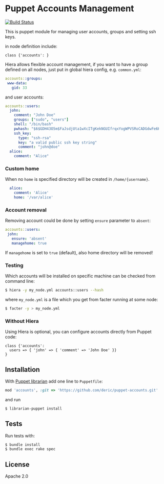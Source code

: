 # Puppet Accounts Management

[![Build Status](https://travis-ci.org/deric/puppet-accounts.png)](https://travis-ci.org/deric/puppet-accounts)

This is puppet module for managing user accounts, groups and setting ssh keys.

in node definition include:

```puppet
class {'accounts': }
```

Hiera allows flexible account management, if you want to have a group defined on all nodes, just put in global hiera config, e.g. `common.yml`:

```YAML
accounts::groups:
 www-data:
   gid: 33
```

and user accounts:

```YAML
accounts::users:
  john:
    comment: "John Doe"
    groups: ["sudo", "users"]
    shell: "/bin/bash"
    pwhash: "$6$GDH43O5m$FaJsdjUta1wXcITgKekNGUIfrqxYogWPVSRoCADGdwFe6H//gzj/VT4lcv55o3z.nrmNb3VbVvgcghz9Ae2Dw0"
    ssh_key:
      type: "ssh-rsa"
      key: "a valid public ssh key string"
      comment: "john@doe"
  alice:
    comment: "Alice"
```

### Custom home

When no `home` is specified directory will be created in `/home/{username}`.

```yaml
  alice:
    comment: 'Alice'
    home: '/var/alice'
```

### Account removal

Removing account could be done by setting `ensure` parameter to `absent`:

```yaml
accounts::users:
 john:
   ensure: 'absent'
   managehome: true
```

If `managehome` is set to `true` (default), also home directory will be removed!

### Testing

Which accounts will be installed on specific machine can be checked from command line:

```bash
$ hiera -y my_node.yml accounts::users --hash
```

where `my_node.yml` is a file which you get from facter running at some node:

```bash
$ facter -y > my_node.yml
```

### Without Hiera

Using Hiera is optional, you can configure accounts directly from Puppet code:


```puppet
class {'accounts':
  users => { 'john' => { 'comment' => 'John Doe' }}
}
```

## Installation

With [Puppet librarian](https://github.com/rodjek/librarian-puppet) add one line to `Puppetfile`:

```ruby
mod 'accounts', :git => 'https://github.com/deric/puppet-accounts.git'
```

and run

```bash
$ librarian-puppet install
```

## Tests

Run tests with:

```bash
$ bundle install
$ bundle exec rake spec
```

## License

Apache 2.0
